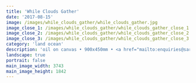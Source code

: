 ```yaml
---
title: 'While Clouds Gather'
date: '2017-08-15'
image: /images/while_clouds_gather/while_clouds_gather.jpg
image_close_1: /images/while_clouds_gather/while_clouds_gather_close_1.jpg
image_close_2: /images/while_clouds_gather/while_clouds_gather_close_2.jpg
image_close_3: /images/while_clouds_gather/while_clouds_gather_close_3.jpg
category: 'land ocean'
description: 'oil on canvas • 900x450mm • <a href="mailto:enquiries@sarahanneartist.com" target="_blank" rel="noopener noreferrer">enquire</a>'
landscape: true
portrait: false
main_image_width: 3743
main_image_height: 1842
---
```

